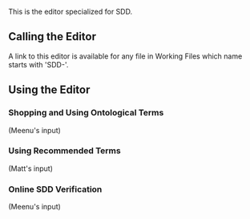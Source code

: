 This is the editor specialized for SDD. 

## Calling the Editor
A link to this editor is available for any file in Working Files which name starts with 'SDD-'.

## Using the Editor

### Shopping and Using Ontological Terms
(Meenu's input)

### Using Recommended Terms
(Matt's input)

### Online SDD Verification
(Meenu's input)
